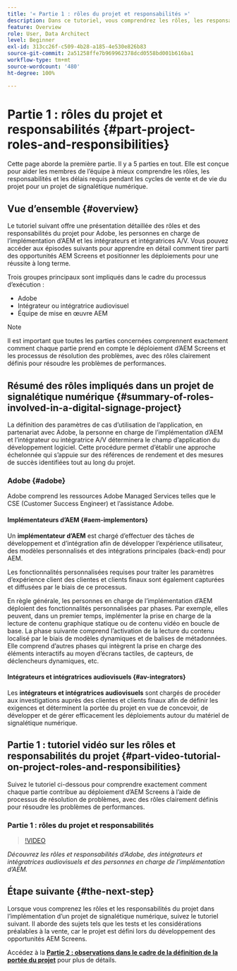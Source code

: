 ```yaml
---
title: '« Partie 1 : rôles du projet et responsabilités »'
description: Dans ce tutoriel, vous comprendrez les rôles, les responsabilités et les délais requis pendant les cycles de vente et de vie du projet pour un projet de signalétique numérique.
feature: Overview
role: User, Data Architect
level: Beginner
exl-id: 313cc26f-c509-4b28-a185-4e530e826b83
source-git-commit: 2a51258ffe7b969962378dcd0558bd001b616ba1
workflow-type: tm+mt
source-wordcount: '480'
ht-degree: 100%

---
```


# Partie 1 : rôles du projet et responsabilités {#part-project-roles-and-responsibilities}

Cette page aborde la première partie. Il y a 5 parties en tout. Elle est conçue pour aider les membres de l’équipe à mieux comprendre les rôles, les responsabilités et les délais requis pendant les cycles de vente et de vie du projet pour un projet de signalétique numérique.

## Vue d’ensemble {#overview}

Le tutoriel suivant offre une présentation détaillée des rôles et des responsabilités du projet pour Adobe, les personnes en charge de l’implémentation d’AEM et les intégrateurs et intégratrices A/V. Vous pouvez accéder aux épisodes suivants pour apprendre en détail comment tirer parti des opportunités AEM Screens et positionner les déploiements pour une réussite à long terme.

Trois groupes principaux sont impliqués dans le cadre du processus d’exécution :

* Adobe
* Intégrateur ou intégratrice audiovisuel
* Équipe de mise en œuvre AEM

>[!NOTE]
>
>Il est important que toutes les parties concernées comprennent exactement comment chaque partie prend en compte le déploiement d’AEM Screens et les processus de résolution des problèmes, avec des rôles clairement définis pour résoudre les problèmes de performances.

## Résumé des rôles impliqués dans un projet de signalétique numérique {#summary-of-roles-involved-in-a-digital-signage-project}

La définition des paramètres de cas d’utilisation de l’application, en partenariat avec Adobe, la personne en charge de l’implémentation d’AEM et l’intégrateur ou intégratrice A/V déterminera le champ d’application du développement logiciel. Cette procédure permet d’établir une approche échelonnée qui s’appuie sur des références de rendement et des mesures de succès identifiées tout au long du projet.

### Adobe {#adobe}

Adobe comprend les ressources Adobe Managed Services telles que le CSE (Customer Success Engineer) et l’assistance Adobe.

#### Implémentateurs d’AEM {#aem-implementors}

Un **implémentateur d’AEM** est chargé d’effectuer des tâches de développement et d’intégration afin de développer l’expérience utilisateur, des modèles personnalisés et des intégrations principales (back-end) pour AEM.

Les fonctionnalités personnalisées requises pour traiter les paramètres d’expérience client des clientes et clients finaux sont également capturées et diffusées par le biais de ce processus.

En règle générale, les personnes en charge de l’implémentation d’AEM déploient des fonctionnalités personnalisées par phases. Par exemple, elles peuvent, dans un premier temps, implémenter la prise en charge de la lecture de contenu graphique statique ou de contenu vidéo en boucle de base. La phase suivante comprend l’activation de la lecture du contenu localisé par le biais de modèles dynamiques et de balises de métadonnées. Elle comprend d’autres phases qui intègrent la prise en charge des éléments interactifs au moyen d’écrans tactiles, de capteurs, de déclencheurs dynamiques, etc.

#### Intégrateurs et intégratrices audiovisuels {#av-integrators}

Les **intégrateurs et intégratrices audiovisuels** sont chargés de procéder aux investigations auprès des clientes et clients finaux afin de définir les exigences et déterminent la portée du projet en vue de concevoir, de développer et de gérer efficacement les déploiements autour du matériel de signalétique numérique.

## Partie 1 : tutoriel vidéo sur les rôles et responsabilités du projet {#part-video-tutorial-on-project-roles-and-responsibilities}

Suivez le tutoriel ci-dessous pour comprendre exactement comment chaque partie contribue au déploiement d’AEM Screens à l’aide de processus de résolution de problèmes, avec des rôles clairement définis pour résoudre les problèmes de performances.

### Partie 1 : rôles du projet et responsabilités

>[!VIDEO](https://video.tv.adobe.com/v/28375)

*Découvrez les rôles et responsabilités d’Adobe, des intégrateurs et intégratrices audiovisuels et des personnes en charge de l’implémentation d’AEM.*

## Étape suivante {#the-next-step}

Lorsque vous comprenez les rôles et les responsabilités du projet dans l’implémentation d’un projet de signalétique numérique, suivez le tutoriel suivant. Il aborde des sujets tels que les tests et les considérations préalables à la vente, car le projet est défini lors du développement des opportunités AEM Screens.

Accédez à la **[Partie 2 : observations dans le cadre de la définition de la portée du projet](project-considerations.md)** pour plus de détails.
